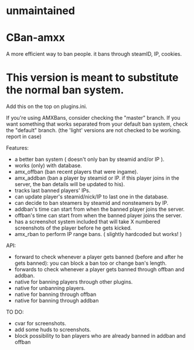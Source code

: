 # unmaintained
# CBan-amxx

A more efficient way to ban people.
it bans through steamID, IP, cookies.
# This version is meant to substitute the normal ban system. 
Add this on the top on plugins.ini. 

If you're using AMXBans, consider checking the "master" branch. 
If you want something that works separated from your default ban system, check the "default" branch.
(the 'light' versions are not checked to be working. report in case)

Features:
 - a better ban system ( doesn't only ban by steamid and/or IP ).
 - works (only) with database.
 - amx_offban (ban recent players that were ingame).
 - amx_addban (ban a player by steamid or IP. if this player joins in the server, the ban details will be updated to his).
 - tracks last banned players' IPs.
 - can update player's steamid/nick/IP to last one in the database.
 - can decide to ban steamers by steamid and nonsteamers by IP.
 - addban's time can start from when the banned player joins the server.
 - offban's time can start from when the banned player joins the server.
 - has a screenshot system included that will take X numbered screenshots of the player before he gets kicked.
 - amx_rban to perform IP range bans. ( slightly hardcoded but works! )

API:
 - forward to check whenever a player gets banned (before and after he gets banned): you can block a ban too or change ban's length.
 - forwards to check whenever a player gets banned through offban and addban.
 - native for banning players through other plugins.
 - native for unbanning players.
 - native for banning through offban 
 - native for banning through addban  
   
TO DO:
 - cvar for screenshots.
 - add some huds to screenshots.
 - block possibility to ban players who are already banned in addban and offban
